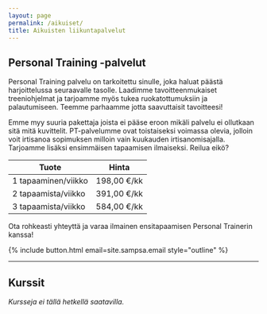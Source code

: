 ```yaml
---
layout: page
permalink: /aikuiset/
title: Aikuisten liikuntapalvelut
---
```



## Personal Training -palvelut

Personal Training palvelu on tarkoitettu sinulle, joka haluat päästä harjoittelussa seuraavalle tasolle. Laadimme tavoitteenmukaiset treeniohjelmat ja tarjoamme myös tukea ruokatottumuksiin ja palautumiseen. Teemme parhaamme jotta saavuttaisit tavoitteesi!

Emme myy suuria pakettaja joista ei pääse eroon mikäli palvelu ei ollutkaan sitä mitä kuvittelit. PT-palvelumme ovat toistaiseksi voimassa olevia, jolloin voit irtisanoa sopimuksen milloin vain kuukauden irtisanomisajalla. Tarjoamme lisäksi ensimmäisen tapaamisen ilmaiseksi. Reilua eikö?

| Tuote                     | Hinta               |
| ------------------------- | ------------------- |
| 1 tapaaminen/viikko       | 198,00 €/kk         |
| 2 tapaamista/viikko       | 391,00 €/kk         |
| 3 tapaamista/viikko       | 584,00 €/kk         |


Ota rohkeasti yhteyttä ja varaa ilmainen ensitapaamisen Personal Trainerin kanssa!

{% include button.html email=site.sampsa.email style="outline" %}

---

## Kurssit

_Kursseja ei tällä hetkellä saatavilla._
